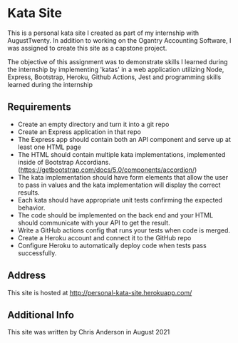 # Kata Site

This is a personal kata site I created as part of my internship with AugustTwenty. In addition to working on the Ogantry Accounting Software, I was assigned to create this site as a capstone project.

The objective of this assignment was to demonstrate skills I learned during the internship by implementing 'katas' in a web application utilizing Node, Express, Bootstrap, Heroku, Github Actions, Jest and programming skills learned during the internship

## Requirements

- Create an empty directory and turn it into a git repo
- Create an Express application in that repo
- The Express app should contain both an API component and serve up at least one HTML page
- The HTML should contain multiple kata implementations, implemented inside of Bootstrap Accordians. (https://getbootstrap.com/docs/5.0/components/accordion/)
- The kata implementation should have form elements that allow the user to pass in values and the kata implementation will display the correct results.
- Each kata should have appropriate unit tests confirming the expected behavior.
- The code should be implemented on the back end and your HTML should communicate with your API to get the result.
- Write a GitHub actions config that runs your tests when code is merged.
- Create a Heroku account and connect it to the GitHub repo
- Configure Heroku to automatically deploy code when tests pass successfully.

## Address

This site is hosted at http://personal-kata-site.herokuapp.com/

## Additional Info

This site was written by Chris Anderson in August 2021

